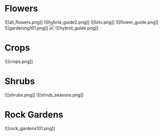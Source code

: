 # Flowers
![[all_flowers.png]]
![[hybrid_guide2.png]]
![[lotv.png]]
![[flower_guide.png]]
![[gardening101.png]]
![](https://wiki.dudethatserin.com/wp-content/uploads/2023/05/FgPwe8V.jpg)
![[hybrid_guide.png]]

# Crops
![[crops.png]]

# Shrubs
![[shrubs.png]]
![[shrub_seasons.png]]

# Rock Gardens
![[rock_gardens101.png]]